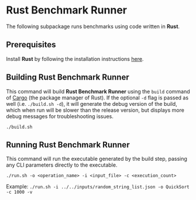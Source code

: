 # Rust Benchmark Runner

The following subpackage runs benchmarks using code written in **Rust**.

## Prerequisites

Install **Rust** by following the installation instructions [here](https://www.rust-lang.org/tools/install).

## Building Rust Benchmark Runner

This command will build **Rust Benchmark Runner** using the `build` command of [Cargo](https://doc.rust-lang.org/cargo/) (the package manager of Rust). If the optional `-d` flag is passed as well (i.e. `./build.sh -d`), it will generate the debug version of the build, which when run will be slower than the release version, but displays more debug messages for troubleshooting issues.
```
./build.sh
```

## Running Rust Benchmark Runner

This command will run the executable generated by the build step, passing any CLI parameters directly to the executable.
```
./run.sh -o <operation_name> -i <input_file> -c <execution_count>
```

Example: `./run.sh -i ../../inputs/random_string_list.json -o QuickSort -c 1000 -v`